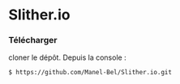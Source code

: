 # Slither.io

### Télécharger 

 cloner le dépôt. Depuis la console :

```bash
$ https://github.com/Manel-Bel/Slither.io.git
```

